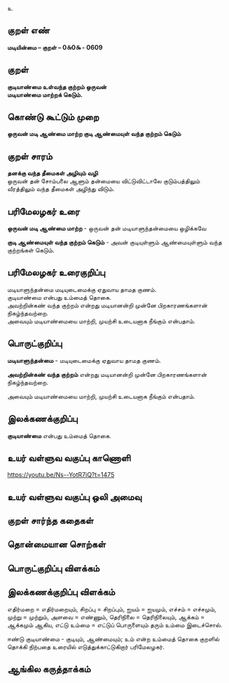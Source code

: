 உ

## குறள் எண் 

**மடியின்மை – குறள் – 0௬0௯ - 0609**  

## குறள் 

**குடியாண்மை உள்வந்த குற்றம் ஒருவன்  
மடியாண்மை மாற்றக் கெடும்.**  

## கொண்டு கூட்டும் முறை

**ஒருவன் மடி ஆண்மை மாற்ற குடி ஆண்மையுள் வந்த குற்றம் கெடும்**

## குறள் சாரம் 

**தனக்கு வந்த தீமைகள் அழியும் வழி**  
ஒருவன் தன் சோம்பலை ஆளும் தன்மையை விட்டுவிட்டாலே குடும்பத்திலும் வீரத்திலும் வந்த தீமைகள் அழிந்து விடும்.  

## பரிமேலழகர் உரை

**ஒருவன் மடி ஆண்மை மாற்ற** - ஒருவன் தன் மடியாளுந்தன்மையை ஒழிக்கவே  

**குடி ஆண்மையுள் வந்த குற்றம் கெடும்** - அவன் குடியுள்ளும் ஆண்மையுள்ளும் வந்த குற்றங்கள் கெடும்.  

## பரிமேலழகர் உரைகுறிப்பு   

மடியாளுந்தன்மை மடியுடைமைக்கு ஏதுவாய தாமத குணம்.  
குடியாண்மை என்பது உம்மைத் தொகை.  
அவற்றின்கண் வந்த குற்றம் என்றது மடியானன்றி முன்னே பிறகாரணங்களான் நிகழ்ந்தவற்றை.  
அவையும் மடியாண்மையை மாற்றி, முயற்சி உடையனாக நீங்கும் என்பதாம்.   

## பொருட்குறிப்பு 

**மடியாளுந்தன்மை** - மடியுடைமைக்கு ஏதுவாய தாமத குணம்.  

**அவற்றின்கண் வந்த குற்றம்** என்றது மடியானன்றி முன்னே பிறகாரணங்களான் நிகழ்ந்தவற்றை.  

அவையும் மடியாண்மையை மாற்றி, முயற்சி உடையனாக நீங்கும் என்பதாம்.     

## இலக்கணக்குறிப்பு  

**குடியாண்மை** என்பது உம்மைத் தொகை.    

## உயர் வள்ளுவ வகுப்பு காணொளி

https://youtu.be/Ns--YotR7iQ?t=1475 

## உயர் வள்ளுவ வகுப்பு ஒலி அமைவு 

 
## குறள் சார்ந்த கதைகள் 


## தொன்மையான சொற்கள்


## பொருட்குறிப்பு விளக்கம்


## இலக்கணக்குறிப்பு விளக்கம்

எதிர்மறை = எதிர்மறையும், சிறப்பு = சிறப்பும், ஐயம் = ஐயமும், எச்சம் = எச்சமும், முற்று = முற்றும், அளவை = எண்ணும், தெரிநிலை = தெரிநிலையும், ஆக்கம் = ஆக்கமும் ஆகிய, எட்டு உம்மை = எட்டுப் பொருளையும் தரும் உம்மை இடைச்சொல்.   

ஈண்டு குடியாண்மை - குடியும், ஆண்மையும்; உம் என்ற உம்மைத் தொகை குறளில் தொக்கி நிற்பதை உரையில் எடுத்துக்காட்டுகிறார் பரிமேலழகர்.  

## ஆங்கில கருத்தாக்கம் 


